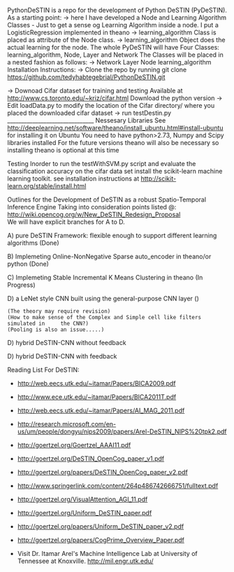 PythonDeSTIN is a repo for the development of Python DeSTIN (PyDeSTIN).
As a starting point:
	-> here I have developed a Node and Learning Algorithm Classes
		- Just to get a sense og Learning Algorithm inside a node.
		  I put a LogisticRegression implemented in theano 
	-> learning_algorithm Class is placed as attribute of the Node class.
	-> learning_algorithm Object does the actual learning for the node.
The whole PyDeSTIN will have Four Classes: learning_algorithm, Node, Layer and Network
The Classes will be placed in a nested fashion as follows:
-> Network
     Layer
    	Node
	      learning_algorithm
Installation Instructions:
-> Clone the repo by running
    git clone https://github.com/tedyhabtegebrial/PythonDeSTIN.git

-> Downoad Cifar dataset for training and testing 
    Available at http://www.cs.toronto.edu/~kriz/cifar.html
    Download the python version
-> Edit loadData.py to modify the location of the Cifar directory/ where you placed the downloaded cifar dataset
-> run testDestin.py
_______________________________ Nessesary Libraries
See http://deeplearning.net/software/theano/install_ubuntu.html#install-ubuntu for installing it on Ubuntu
You need to have python>2.73, Numpy and Scipy libraries installed
For the future versions theano will also be necessary so installing theano is optional at this time

Testing
Inorder to run the testWithSVM.py script and evaluate the classification accuracy on the cifar data set 
install the scikit-learn machine learning toolkit.
see installation instructions at http://scikit-learn.org/stable/install.html


Outlines for the Development of DeSTIN as a robust Spatio-Temporal Inference Engine
Taking into consideration points listed @: http://wiki.opencog.org/w/New_DeSTIN_Redesign_Proposal	
We will have explicit branches for A to D.

A) pure DeSTIN Framework: flexible enough to support different learning algorithms (Done)
		
B) Implemeting Online-NonNegative Sparse auto_encoder in theano/or python (Done)
		
C) Implemeting Stable Incremental K Means Clustering in theano (In Progress)

D) a LeNet style CNN built using the general-purpose CNN layer ()

	(The theory may require revision)
	(How to make sense of the Complex and Simple cell like filters simulated in 	the CNN?)
	(Pooling is also an issue.....)

D) hybrid DeSTIN-CNN without feedback 


D) hybrid DeSTIN-CNN with feedback



Reading List For DeSTIN:

* http://web.eecs.utk.edu/~itamar/Papers/BICA2009.pdf
* http://www.ece.utk.edu/~itamar/Papers/BICA2011T.pdf
* http://web.eecs.utk.edu/~itamar/Papers/AI_MAG_2011.pdf
* http://research.microsoft.com/en-us/um/people/dongyu/nips2009/papers/Arel-DeSTIN_NIPS%20tpk2.pdf
* http://goertzel.org/Goertzel_AAAI11.pdf
* http://goertzel.org/DeSTIN_OpenCog_paper_v1.pdf
* http://goertzel.org/papers/DeSTIN_OpenCog_paper_v2.pdf
* http://www.springerlink.com/content/264p486742666751/fulltext.pdf
* http://goertzel.org/VisualAttention_AGI_11.pdf
* http://goertzel.org/Uniform_DeSTIN_paper.pdf
* http://goertzel.org/papers/Uniform_DeSTIN_paper_v2.pdf
* http://goertzel.org/papers/CogPrime_Overview_Paper.pdf

* Visit Dr. Itamar Arel's Machine Intelligence Lab at University of Tennessee at Knoxville. http://mil.engr.utk.edu/
